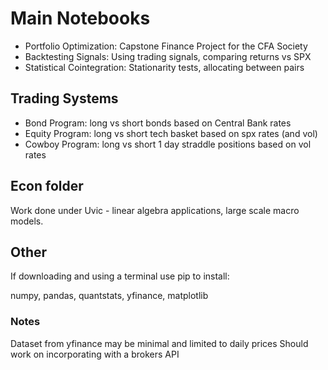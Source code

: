 # Main Notebooks
* Portfolio Optimization: Capstone Finance Project for the CFA Society
* Backtesting Signals: Using trading signals, comparing returns vs SPX
* Statistical Cointegration: Stationarity tests, allocating between pairs

## Trading Systems
* Bond Program: long vs short bonds based on Central Bank rates
* Equity Program: long vs short tech basket based on spx rates (and vol)
* Cowboy Program: long vs short 1 day straddle positions based on vol rates

## Econ folder
Work done under Uvic - linear algebra applications, large scale macro models.

## Other 
If downloading and using a terminal use pip to install:

numpy, pandas, quantstats, yfinance, matplotlib

### Notes
 Dataset from yfinance may be minimal and limited to daily prices
 Should work on incorporating with a brokers API